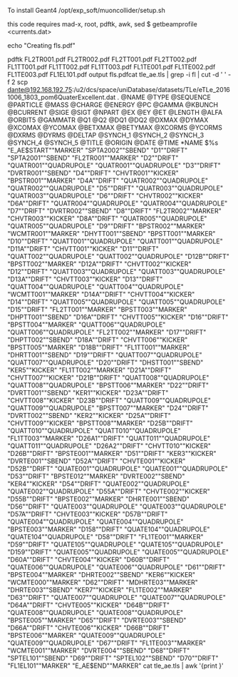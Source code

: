 To install Geant4
 /opt/exp_soft/muoncollider/setup.sh 

this code requires mad-x, root, pdftk, awk, sed 
$ getbeamprofile <currents.dat>

echo "Creating fls.pdf"

pdftk FL2TR001.pdf FL2TR002.pdf FL2TT001.pdf FL2TT002.pdf FL1TT001.pdf FL1TT002.pdf FL1TT003.pdf FL1TE001.pdf FL1TE002.pdf FL1TE003.pdf FL1EL101.pdf output fls.pdfcat tle_ae.tls | grep -i fl | cut -d ' ' -f 2
scp dante@192.168.192.75:/u2/dcs/space/uniDatabase/datasets/TLe/eTLe_20161006_1803_pom6QuaterExcellent.dat .
@NAME
@TYPE
@SEQUENCE
@PARTICLE
@MASS
@CHARGE
@ENERGY
@PC
@GAMMA
@KBUNCH
@BCURRENT
@SIGE
@SIGT
@NPART
@EX
@EY
@ET
@LENGTH
@ALFA
@ORBIT5
@GAMMATR
@Q1
@Q2
@DQ1
@DQ2
@DXMAX
@DYMAX
@XCOMAX
@YCOMAX
@BETXMAX
@BETYMAX
@XCORMS
@YCORMS
@DXRMS
@DYRMS
@DELTAP
@SYNCH_1
@SYNCH_2
@SYNCH_3
@SYNCH_4
@SYNCH_5
@TITLE
@ORIGIN
@DATE
@TIME
*NAME
$%s
"E_AE$START""MARKER"
"SPTA2002""SBEND"
"D1""DRIFT"
"SPTA2001""SBEND"
"FL2TR001""MARKER"
"D2""DRIFT"
"QUATR001""QUADRUPOLE"
"QUATR001""QUADRUPOLE"
"D3""DRIFT"
"DVRTR001""SBEND"
"D4""DRIFT"
"CHVTR001""KICKER"
"BPSTR001""MARKER"
"D4A""DRIFT"
"QUATR002""QUADRUPOLE"
"QUATR002""QUADRUPOLE"
"D5""DRIFT"
"QUATR003""QUADRUPOLE"
"QUATR003""QUADRUPOLE"
"D6""DRIFT"
"CHVTR002""KICKER"
"D6A""DRIFT"
"QUATR004""QUADRUPOLE"
"QUATR004""QUADRUPOLE"
"D7""DRIFT"
"DVRTR002""SBEND"
"D8""DRIFT"
"FL2TR002""MARKER"
"CHVTR003""KICKER"
"D8A""DRIFT"
"QUATR005""QUADRUPOLE"
"QUATR005""QUADRUPOLE"
"D9""DRIFT"
"BPSTR002""MARKER"
"WCMTR001""MARKER"
"DHYTT001""SBEND"
"BPSTT001""MARKER"
"D10""DRIFT"
"QUATT001""QUADRUPOLE"
"QUATT001""QUADRUPOLE"
"D11A""DRIFT"
"CHVTT001""KICKER"
"D11""DRIFT"
"QUATT002""QUADRUPOLE"
"QUATT002""QUADRUPOLE"
"D12B""DRIFT"
"BPSTT002""MARKER"
"D12A""DRIFT"
"CHVTT002""KICKER"
"D12""DRIFT"
"QUATT003""QUADRUPOLE"
"QUATT003""QUADRUPOLE"
"D13A""DRIFT"
"CHVTT003""KICKER"
"D13""DRIFT"
"QUATT004""QUADRUPOLE"
"QUATT004""QUADRUPOLE"
"WCMTT001""MARKER"
"D14A""DRIFT"
"CHVTT004""KICKER"
"D14""DRIFT"
"QUATT005""QUADRUPOLE"
"QUATT005""QUADRUPOLE"
"D15""DRIFT"
"FL2TT001""MARKER"
"BPSTT003""MARKER"
"DHPTT001""SBEND"
"D16A""DRIFT"
"CHVTT005""KICKER"
"D16""DRIFT"
"BPSTT004""MARKER"
"QUATT006""QUADRUPOLE"
"QUATT006""QUADRUPOLE"
"FL2TT002""MARKER"
"D17""DRIFT"
"DHPTT002""SBEND"
"D18A""DRIFT"
"CHVTT006""KICKER"
"BPSTT005""MARKER"
"D18B""DRIFT"
"FL1TT001""MARKER"
"DHRTT001""SBEND"
"D19""DRIFT"
"QUATT007""QUADRUPOLE"
"QUATT007""QUADRUPOLE"
"D20""DRIFT"
"DHSTT001""SBEND"
"KER5""KICKER"
"FL1TT002""MARKER"
"D21A""DRIFT"
"CHVTT007""KICKER"
"D21B""DRIFT"
"QUATT008""QUADRUPOLE"
"QUATT008""QUADRUPOLE"
"BPSTT006""MARKER"
"D22""DRIFT"
"DVRTT001""SBEND"
"KER1""KICKER"
"D23A""DRIFT"
"CHVTT008""KICKER"
"D23B""DRIFT"
"QUATT009""QUADRUPOLE"
"QUATT009""QUADRUPOLE"
"BPSTT007""MARKER"
"D24""DRIFT"
"DVRTT002""SBEND"
"KER2""KICKER"
"D25A""DRIFT"
"CHVTT009""KICKER"
"BPSTT008""MARKER"
"D25B""DRIFT"
"QUATT010""QUADRUPOLE"
"QUATT010""QUADRUPOLE"
"FL1TT003""MARKER"
"D26A1""DRIFT"
"QUATT011""QUADRUPOLE"
"QUATT011""QUADRUPOLE"
"D26A2""DRIFT"
"CHVTT010""KICKER"
"D26B""DRIFT"
"BPSTE001""MARKER"
"D51""DRIFT"
"KER3""KICKER"
"DVRTE001""SBEND"
"D52A""DRIFT"
"CHVTE001""KICKER"
"D52B""DRIFT"
"QUATE001""QUADRUPOLE"
"QUATE001""QUADRUPOLE"
"D53""DRIFT"
"BPSTE012""MARKER"
"DVRTE002""SBEND"
"KER4""KICKER"
"D54""DRIFT"
"QUATE002""QUADRUPOLE"
"QUATE002""QUADRUPOLE"
"D55A""DRIFT"
"CHVTE002""KICKER"
"D55B""DRIFT"
"BPSTE002""MARKER"
"DHRTE001""SBEND"
"D56""DRIFT"
"QUATE003""QUADRUPOLE"
"QUATE003""QUADRUPOLE"
"D57A""DRIFT"
"CHVTE003""KICKER"
"D57B""DRIFT"
"QUATE004""QUADRUPOLE"
"QUATE004""QUADRUPOLE"
"BPSTE003""MARKER"
"D158""DRIFT"
"QUATE104""QUADRUPOLE"
"QUATE104""QUADRUPOLE"
"D58""DRIFT"
"FL1TE001""MARKER"
"D59""DRIFT"
"QUATE105""QUADRUPOLE"
"QUATE105""QUADRUPOLE"
"D159""DRIFT"
"QUATE005""QUADRUPOLE"
"QUATE005""QUADRUPOLE"
"D60A""DRIFT"
"CHVTE004""KICKER"
"D60B""DRIFT"
"QUATE006""QUADRUPOLE"
"QUATE006""QUADRUPOLE"
"D61""DRIFT"
"BPSTE004""MARKER"
"DHRTE002""SBEND"
"KER6""KICKER"
"WCMTE000""MARKER"
"D62""DRIFT"
"MDHRTE03""MARKER"
"DHRTE003""SBEND"
"KER7""KICKER"
"FL1TE002""MARKER"
"D63""DRIFT"
"QUATE007""QUADRUPOLE"
"QUATE007""QUADRUPOLE"
"D64A""DRIFT"
"CHVTE005""KICKER"
"D64B""DRIFT"
"QUATE008""QUADRUPOLE"
"QUATE008""QUADRUPOLE"
"BPSTE005""MARKER"
"D65""DRIFT"
"DVRTE003""SBEND"
"D66A""DRIFT"
"CHVTE006""KICKER"
"D66B""DRIFT"
"BPSTE006""MARKER"
"QUATE009""QUADRUPOLE"
"QUATE009""QUADRUPOLE"
"D67""DRIFT"
"FL1TE003""MARKER"
"WCMTE001""MARKER"
"DVRTE004""SBEND"
"D68""DRIFT"
"SPTEL101""SBEND"
"D69""DRIFT"
"SPTEL102""SBEND"
"D70""DRIFT"
"FL1EL101""MARKER"
"E_AE$END""MARKER"
cat tle_ae.tls | awk '{print  }'
